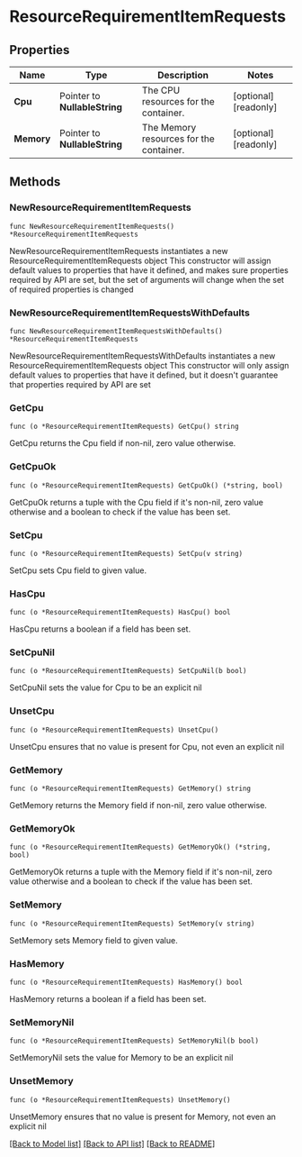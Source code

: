 # ResourceRequirementItemRequests

## Properties

Name | Type | Description | Notes
------------ | ------------- | ------------- | -------------
**Cpu** | Pointer to **NullableString** | The CPU resources for the container. | [optional] [readonly] 
**Memory** | Pointer to **NullableString** | The Memory resources for the container. | [optional] [readonly] 

## Methods

### NewResourceRequirementItemRequests

`func NewResourceRequirementItemRequests() *ResourceRequirementItemRequests`

NewResourceRequirementItemRequests instantiates a new ResourceRequirementItemRequests object
This constructor will assign default values to properties that have it defined,
and makes sure properties required by API are set, but the set of arguments
will change when the set of required properties is changed

### NewResourceRequirementItemRequestsWithDefaults

`func NewResourceRequirementItemRequestsWithDefaults() *ResourceRequirementItemRequests`

NewResourceRequirementItemRequestsWithDefaults instantiates a new ResourceRequirementItemRequests object
This constructor will only assign default values to properties that have it defined,
but it doesn't guarantee that properties required by API are set

### GetCpu

`func (o *ResourceRequirementItemRequests) GetCpu() string`

GetCpu returns the Cpu field if non-nil, zero value otherwise.

### GetCpuOk

`func (o *ResourceRequirementItemRequests) GetCpuOk() (*string, bool)`

GetCpuOk returns a tuple with the Cpu field if it's non-nil, zero value otherwise
and a boolean to check if the value has been set.

### SetCpu

`func (o *ResourceRequirementItemRequests) SetCpu(v string)`

SetCpu sets Cpu field to given value.

### HasCpu

`func (o *ResourceRequirementItemRequests) HasCpu() bool`

HasCpu returns a boolean if a field has been set.

### SetCpuNil

`func (o *ResourceRequirementItemRequests) SetCpuNil(b bool)`

 SetCpuNil sets the value for Cpu to be an explicit nil

### UnsetCpu
`func (o *ResourceRequirementItemRequests) UnsetCpu()`

UnsetCpu ensures that no value is present for Cpu, not even an explicit nil
### GetMemory

`func (o *ResourceRequirementItemRequests) GetMemory() string`

GetMemory returns the Memory field if non-nil, zero value otherwise.

### GetMemoryOk

`func (o *ResourceRequirementItemRequests) GetMemoryOk() (*string, bool)`

GetMemoryOk returns a tuple with the Memory field if it's non-nil, zero value otherwise
and a boolean to check if the value has been set.

### SetMemory

`func (o *ResourceRequirementItemRequests) SetMemory(v string)`

SetMemory sets Memory field to given value.

### HasMemory

`func (o *ResourceRequirementItemRequests) HasMemory() bool`

HasMemory returns a boolean if a field has been set.

### SetMemoryNil

`func (o *ResourceRequirementItemRequests) SetMemoryNil(b bool)`

 SetMemoryNil sets the value for Memory to be an explicit nil

### UnsetMemory
`func (o *ResourceRequirementItemRequests) UnsetMemory()`

UnsetMemory ensures that no value is present for Memory, not even an explicit nil

[[Back to Model list]](../README.md#documentation-for-models) [[Back to API list]](../README.md#documentation-for-api-endpoints) [[Back to README]](../README.md)


